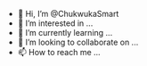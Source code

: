 - 👋 Hi, I’m @ChukwukaSmart
- 👀 I’m interested in ...
- 🌱 I’m currently learning ...
- 💞️ I’m looking to collaborate on ...
- 📫 How to reach me ...

<!---
ChukwukaSmart/ChukwukaSmart is a ✨ special ✨ repository because its `README.md` (this file) appears on your GitHub profile.
You can click the Preview link to take a look at your changes.
--->
